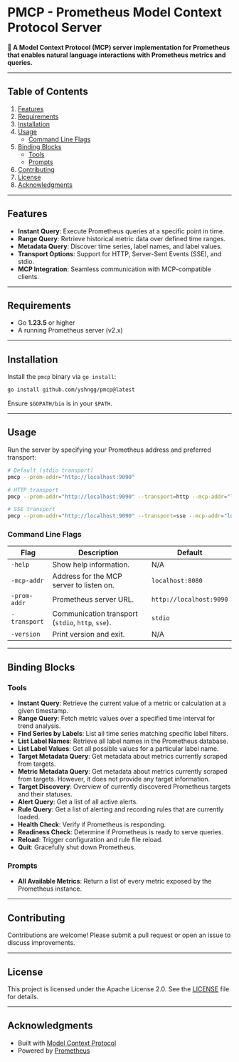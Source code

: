 # PMCP - Prometheus Model Context Protocol Server

**🚀 A Model Context Protocol (MCP) server implementation for Prometheus that enables natural language interactions with Prometheus metrics and queries.**

---

## Table of Contents

1. [Features](#features)
2. [Requirements](#requirements)
3. [Installation](#installation)
4. [Usage](#usage)
   * [Command Line Flags](#command-line-flags)
5. [Binding Blocks](#binding-blocks)
   * [Tools](#tools)
   * [Prompts](#prompts)
6. [Contributing](#contributing)
7. [License](#license)
8. [Acknowledgments](#acknowledgments)

---

## Features

* **Instant Query**: Execute Prometheus queries at a specific point in time.
* **Range Query**: Retrieve historical metric data over defined time ranges.
* **Metadata Query**: Discover time series, label names, and label values.
* **Transport Options**: Support for HTTP, Server-Sent Events (SSE), and stdio.
* **MCP Integration**: Seamless communication with MCP-compatible clients.

---

## Requirements

* Go **1.23.5** or higher
* A running Prometheus server (v2.x)

---

## Installation

Install the `pmcp` binary via `go install`:

```bash
go install github.com/yshngg/pmcp@latest
```

Ensure `$GOPATH/bin` is in your `$PATH`.

---

## Usage

Run the server by specifying your Prometheus address and preferred transport:

```bash
# Default (stdio transport)
pmcp --prom-addr="http://localhost:9090"

# HTTP transport
pmcp --prom-addr="http://localhost:9090" --transport=http --mcp-addr="localhost:8080"

# SSE transport
pmcp --prom-addr="http://localhost:9090" --transport=sse --mcp-addr="localhost:8080"
```

### Command Line Flags

| Flag         | Description                                       | Default                 |
| ------------ | ------------------------------------------------- | ----------------------- |
| `-help`      | Show help information.                            | N/A                     |
| `-mcp-addr`  | Address for the MCP server to listen on.          | `localhost:8080`        |
| `-prom-addr` | Prometheus server URL.                            | `http://localhost:9090` |
| `-transport` | Communication transport (`stdio`, `http`, `sse`). | `stdio`                 |
| `-version`   | Print version and exit.                           | N/A                     |

---

## Binding Blocks

### Tools

* **Instant Query**: Retrieve the current value of a metric or calculation at a given timestamp.
* **Range Query**: Fetch metric values over a specified time interval for trend analysis.
* **Find Series by Labels**: List all time series matching specific label filters.
* **List Label Names**: Retrieve all label names in the Prometheus database.
* **List Label Values**: Get all possible values for a particular label name.
* **Target Metadata Query**: Get metadata about metrics currently scraped from targets.
* **Metric Metadata Query**: Get metadata about metrics currently scraped from targets. However, it does not provide any target information.
* **Target Discovery**: Overview of currently discovered Prometheus targets and their statuses.
* **Alert Query**: Get a list of all active alerts.
* **Rule Query**: Get a list of alerting and recording rules that are currently loaded.
* **Health Check**: Verify if Prometheus is responding.
* **Readiness Check**: Determine if Prometheus is ready to serve queries.
* **Reload**: Trigger configuration and rule file reload.
* **Quit**: Gracefully shut down Prometheus.

### Prompts

* **All Available Metrics**: Return a list of every metric exposed by the Prometheus instance.

---

## Contributing

Contributions are welcome! Please submit a pull request or open an issue to discuss improvements.

---

## License

This project is licensed under the Apache License 2.0. See the [LICENSE](LICENSE) file for details.

---

## Acknowledgments

* Built with [Model Context Protocol](https://github.com/modelcontextprotocol/go-sdk)
* Powered by [Prometheus](https://prometheus.io/)

